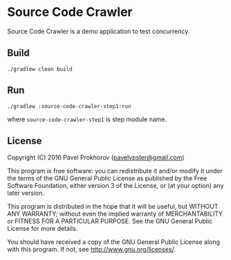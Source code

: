 # Source Code Crawler

Source Code Crawler is a demo application to test concurrency.

## Build

```
./gradlew clean build
```

## Run

```
./gradlew :source-code-crawler-step1:run
```

where `source-code-crawler-step1` is step module name.

## License

Copyright (C) 2016 Pavel Prokhorov (pavelvpster@gmail.com)


This program is free software: you can redistribute it and/or modify
it under the terms of the GNU General Public License as published by
the Free Software Foundation, either version 3 of the License, or
(at your option) any later version.

This program is distributed in the hope that it will be useful,
but WITHOUT ANY WARRANTY; without even the implied warranty of
MERCHANTABILITY or FITNESS FOR A PARTICULAR PURPOSE.  See the
GNU General Public License for more details.

You should have received a copy of the GNU General Public License
along with this program.  If not, see <http://www.gnu.org/licenses/>.
